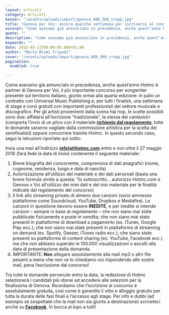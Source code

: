 ```yaml
---
layout: articoli
category: Articoli
banner: "/assets/uploads/import/genova_480_500_cropp.jpg"
title: "Genova per Voi: ancora qualche settimana per iscriversi al concorso tramite Hotmc! Ecco come"
excerpt: "Come avevamo già annunciato in precedenza, anche quest’anno Hotmc è partner di Genova per Voi, il più importante concorso per songwriter presente sul territorio italiano, giunto ormai alla quarta edizione: in palio un contratto con Universal Music Publishing e, per tutti i finalisti, una settimana di stage e corsi gratuiti con importanti professionisti del settore [&hellip"
quote: ""
description: "Come avevamo già annunciato in precedenza, anche quest’anno Hotmc è partner di Genova per Voi, il più importante concorso per songwriter presente sul territorio italiano, giunto ormai alla quarta edizione: in palio un contratto con Universal Music Publishing e, per tutti i finalisti, una settimana di stage e corsi gratuiti con importanti professionisti del settore [&hellip"
keywords: ""
date: 2016-05-21T00:00:00.000+01:00
author: "Marta Blumi Tripodi"
cover: "/assets/uploads/import/genova_480_500_cropp.jpg"
pagination:
  enabled: true

---
```


Come avevamo già annunciato in precedenza, anche quest’anno Hotmc è partner di Genova per Voi, il più importante concorso per songwriter presente sul territorio italiano, giunto ormai alla quarta edizione: in palio un contratto con Universal Music Publishing e, per tutti i finalisti, una settimana di stage e corsi gratuiti con importanti professionisti del settore musicale e discografico. Per gli artisti provenienti dalla scena hip hop, le scelte possibili sono due: affidarsi all’iscrizione “tradizionale”, la stessa dei cantautori (comporta l’invio di un plico con il materiale [**richiesto dal regolamento**](http://www.visitgenoa.it/sites/default/files/archivio/Genova%20per%20Voi%20-%20Regolamento.pdf), tutte le domande saranno vagliate dalla commissione artistica per la scelta dei semifinalisti) oppure concorrere tramite Hotmc. In questo secondo caso, segui le istruzioni riportate qui sotto:

Invia una mail all’indirizzo [**info(at)hotmc.com**](mailto:info@hotmc.com) entro e non oltre il 27 maggio 2016 (farà fede la data di invio) contenente il seguente materiale:

1. Breve biografia del concorrente, comprensiva di dati anagrafici (nome, cognome, residenza, luogo e data di nascita)
2. Autorizzazione all’utilizzo del materiale e dei dati personali (basta una breve formula simile a questa: “Io sottoscritto… autorizzo Hotmc.com e Genova x Voi all’utilizzo dei miei dati e del mio materiale per le finalità indicate dal regolamento del concorso)
3. Il link allo streaming privato di almeno due canzoni (sono ammesse piattaforme come Soundcloud, YouTube, Dropbox e Mediafire). Le canzoni in questione devono essere **INEDITE**, e per inedite si intende canzoni – sempre in base al regolamento – che non siano mai state pubblicate fisicamente e poste in vendita; che non siano mai state presenti in piattaforme di download a pagamento (es. iTunes, Google Play ecc.); che non siano mai state presenti in piattaforme di streaming on demand (es. Spotify, Deezer, iTunes radio ecc.); che siano state presenti su piattaforme di content sharing (es. YouTube, Facebook ecc.) ma che non abbiano superato le 100.000 visualizzazioni o ascolti alla data di presentazione della domanda.
4. IMPORTANTE: **Non** allegare assolutamente alla mail mp3 o altri file pesanti a meno che non ve lo chiediamo noi rispondendo alle vostre mail, pena l’esclusione dal concorso!

Tra tutte le domande pervenute entro la data, la redazione di Hotmc selezionerà i candidati più idonei ad accedere alle selezioni per la finalissima di Genova. Ricordiamo che l’iscrizione al concorso è assolutamente gratuita, così come è garantito il vitto e alloggio gratuito per tutta la durata delle fasi finali e l’accesso agli stage. Per info e dubbi (ad esempio se sospettate che la mail non sia giunta a destinazione) scriveteci anche su [**Facebook**](https://www.facebook.com/hotmcmag). In bocca al lupo a tutti!